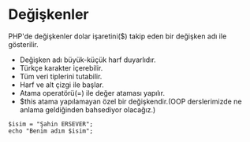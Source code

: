 # Değişkenler

PHP'de değişkenler dolar işaretini($) takip eden bir değişken adı ile gösterilir. 
 - Değişken adı büyük-küçük harf duyarlıdır.
 - Türkçe karakter içerebilir.
 - Tüm veri tiplerini tutabilir.
 - Harf ve alt çizgi ile başlar.
 - Atama operatörü(=) ile değer ataması yapılır.
 - $this atama yapılamayan özel bir değişkendir.(OOP derslerimizde ne anlama geldiğinden bahsediyor olacağız.)
```
$isim = "Şahin ERSEVER";
echo "Benim adım $isim";
```